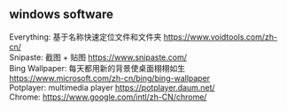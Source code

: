 ## windows software
Everything: 基于名称快速定位文件和文件夹 <https://www.voidtools.com/zh-cn/>  
Snipaste: 截图 + 贴图 <https://www.snipaste.com/>  
Bing Wallpaper: 每天都用新的背景使桌面栩栩如生 <https://www.microsoft.com/zh-cn/bing/bing-wallpaper>  
Potplayer: multimedia player <https://potplayer.daum.net/>  
Chrome: <https://www.google.com/intl/zh-CN/chrome/>  

